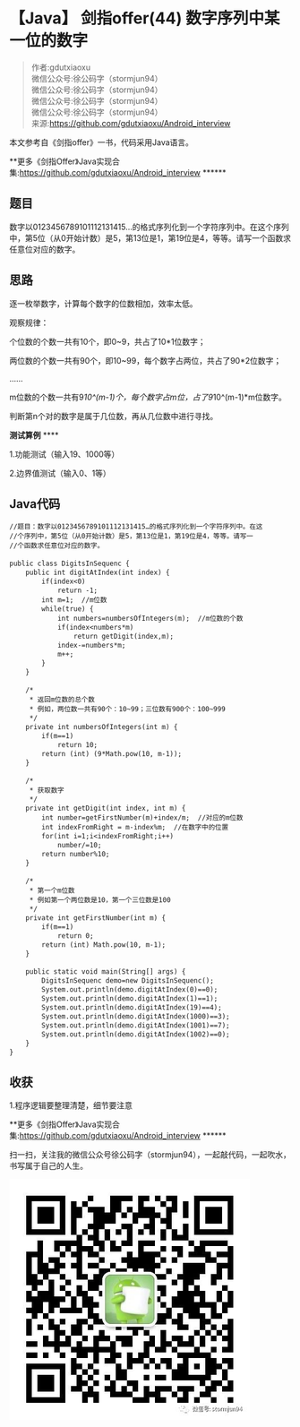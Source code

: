 # 【Java】 剑指offer(44) 数字序列中某一位的数字  
  
> 作者:gdutxiaoxu<br/> 微信公众号:徐公码字（stormjun94）<br/>微信公众号:徐公码字（stormjun94）<br/>微信公众号:徐公码字（stormjun94）<br/>微信公众号:徐公码字（stormjun94）<br/>来源:https://github.com/gdutxiaoxu/Android_interview

本文参考自《剑指offer》一书，代码采用Java语言。

**更多《剑指Offer》Java实现合集:https://github.com/gdutxiaoxu/Android_interview ******

## 题目

数字以0123456789101112131415…的格式序列化到一个字符序列中。在这个序列中，第5位（从0开始计数）是5，第13位是1，第19位是4，等等。请写一个函数求任意位对应的数字。

## 思路

逐一枚举数字，计算每个数字的位数相加，效率太低。

观察规律：

个位数的个数一共有10个，即0~9，共占了10*1位数字；

两位数的个数一共有90个，即10~99，每个数字占两位，共占了90*2位数字；

……

m位数的个数一共有9*10^(m-1)个，每个数字占m位，占了9*10^(m-1)*m位数字。

判断第n个对的数字是属于几位数，再从几位数中进行寻找。

**测试算例** ****

1.功能测试（输入19、1000等）

2.边界值测试（输入0、1等）

## **Java代码**

    
    
    //题目：数字以0123456789101112131415…的格式序列化到一个字符序列中。在这
    //个序列中，第5位（从0开始计数）是5，第13位是1，第19位是4，等等。请写一
    //个函数求任意位对应的数字。
    
    public class DigitsInSequenc {
    	public int digitAtIndex(int index) {
    		if(index<0)
    			return -1;
    		int m=1;  //m位数
    		while(true) {
    			int numbers=numbersOfIntegers(m);  //m位数的个数
    			if(index<numbers*m) 
    				return getDigit(index,m);  
    			index-=numbers*m;
    			m++;
    		}
    	}
    	
    	/*
    	 * 返回m位数的总个数
    	 * 例如，两位数一共有90个：10~99；三位数有900个：100~999
    	 */
    	private int numbersOfIntegers(int m) {
    		if(m==1)
    			return 10;
    		return (int) (9*Math.pow(10, m-1));
    	}
    	
    	/*
    	 * 获取数字
    	 */
    	private int getDigit(int index, int m) {
    		int number=getFirstNumber(m)+index/m;  //对应的m位数
    		int indexFromRight = m-index%m;  //在数字中的位置
    		for(int i=1;i<indexFromRight;i++) 
    			number/=10;
    		return number%10;
    	}
    	
    	/*
    	 * 第一个m位数
    	 * 例如第一个两位数是10，第一个三位数是100
    	 */
    	private int getFirstNumber(int m) {
    		if(m==1)
    			return 0;
    		return (int) Math.pow(10, m-1);
    	}
    
    	public static void main(String[] args) {
    		DigitsInSequenc demo=new DigitsInSequenc();
    		System.out.println(demo.digitAtIndex(0)==0); 
    		System.out.println(demo.digitAtIndex(1)==1); 
    		System.out.println(demo.digitAtIndex(19)==4); 
    		System.out.println(demo.digitAtIndex(1000)==3); 
    		System.out.println(demo.digitAtIndex(1001)==7); 
    		System.out.println(demo.digitAtIndex(1002)==0); 
    	}
    }
    

## **收获**

1.程序逻辑要整理清楚，细节要注意

**更多《剑指Offer》Java实现合集:https://github.com/gdutxiaoxu/Android_interview ******

扫一扫，关注我的微信公众号徐公码字（stormjun94），一起敲代码，一起吹水，书写属于自己的人生。

![](https://raw.githubusercontent.com/gdutxiaoxu/blog_pic/master/offer/20200722234908.png)